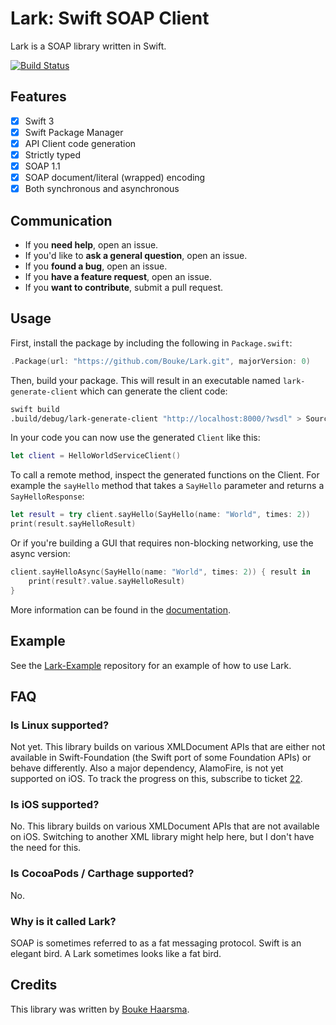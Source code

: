 Lark: Swift SOAP Client
=======================

Lark is a SOAP library written in Swift.

[![Build Status](https://travis-ci.org/Bouke/Lark.svg?branch=master)](https://travis-ci.org/Bouke/Lark)

## Features

* [x] Swift 3
* [x] Swift Package Manager 
* [x] API Client code generation
* [x] Strictly typed
* [x] SOAP 1.1
* [x] SOAP document/literal (wrapped) encoding
* [x] Both synchronous and asynchronous

## Communication

- If you **need help**, open an issue.
- If you'd like to **ask a general question**, open an issue.
- If you **found a bug**, open an issue.
- If you **have a feature request**, open an issue.
- If you **want to contribute**, submit a pull request.

## Usage

First, install the package by including the following in `Package.swift`:

```swift
.Package(url: "https://github.com/Bouke/Lark.git", majorVersion: 0)
```

Then, build your package. This will result in an executable named `lark-generate-client` which can generate the client code:

```sh
swift build
.build/debug/lark-generate-client "http://localhost:8000/?wsdl" > Sources/Client.swift
```

In your code you can now use the generated `Client` like this:

```swift
let client = HelloWorldServiceClient()
```

To call a remote method, inspect the generated functions on the Client. For example the `sayHello` method that takes a `SayHello` parameter and returns a `SayHelloResponse`:

```swift
let result = try client.sayHello(SayHello(name: "World", times: 2))
print(result.sayHelloResult)
```

Or if you're building a GUI that requires non-blocking networking, use the async version:

```swift
client.sayHelloAsync(SayHello(name: "World", times: 2)) { result in
    print(result?.value.sayHelloResult)
}
```

More information can be found in the [documentation](http://boukehaarsma.nl/Lark).

## Example

See the [Lark-Example](https://github.com/Bouke/Lark-Example) repository for an
example of how to use Lark.

## FAQ

### Is Linux supported?

Not yet. This library builds on various XMLDocument APIs that are either not available in Swift-Foundation (the Swift port of some Foundation APIs) or behave differently. Also a major dependency, AlamoFire, is not yet supported on iOS. To track the progress on this, subscribe to ticket [22](https://github.com/Bouke/Lark/issues/32).

### Is iOS supported?

No. This library builds on various XMLDocument APIs that are not available on iOS. Switching to another XML library might help here, but I don't have the need for this.

### Is CocoaPods / Carthage supported?

No.

### Why is it called Lark?

SOAP is sometimes referred to as a fat messaging protocol. Swift is an elegant bird. A Lark sometimes looks like a fat bird.

## Credits

This library was written by [Bouke Haarsma](https://twitter.com/BoukeHaarsma).
